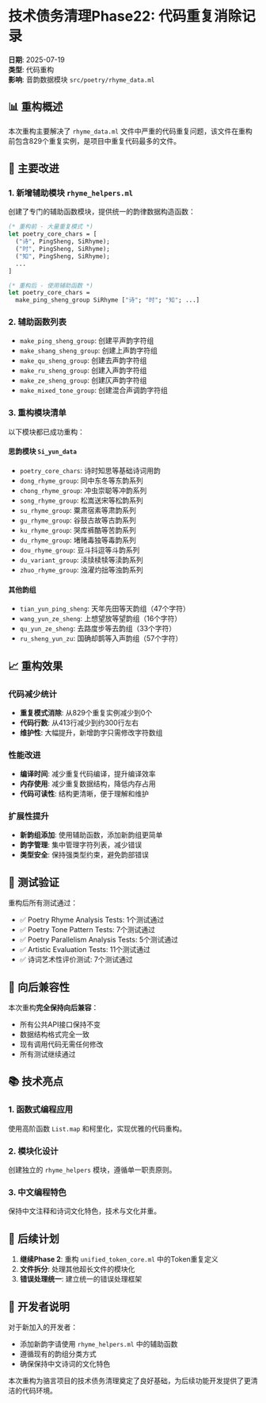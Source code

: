 # 技术债务清理Phase22: 代码重复消除记录

**日期**: 2025-07-19  
**类型**: 代码重构  
**影响**: 音韵数据模块 `src/poetry/rhyme_data.ml`

## 📊 重构概述

本次重构主要解决了 `rhyme_data.ml` 文件中严重的代码重复问题，该文件在重构前包含829个重复实例，是项目中重复代码最多的文件。

## 🔧 主要改进

### 1. 新增辅助模块 `rhyme_helpers.ml`

创建了专门的辅助函数模块，提供统一的韵律数据构造函数：

```ocaml
(* 重构前 - 大量重复模式 *)
let poetry_core_chars = [
  ("诗", PingSheng, SiRhyme);
  ("时", PingSheng, SiRhyme);
  ("知", PingSheng, SiRhyme);
  ...
]

(* 重构后 - 使用辅助函数 *)
let poetry_core_chars = 
  make_ping_sheng_group SiRhyme ["诗"; "时"; "知"; ...]
```

### 2. 辅助函数列表

- `make_ping_sheng_group`: 创建平声韵字符组
- `make_shang_sheng_group`: 创建上声韵字符组  
- `make_qu_sheng_group`: 创建去声韵字符组
- `make_ru_sheng_group`: 创建入声韵字符组
- `make_ze_sheng_group`: 创建仄声韵字符组
- `make_mixed_tone_group`: 创建混合声调韵字符组

### 3. 重构模块清单

以下模块都已成功重构：

#### 思韵模块 `Si_yun_data`
- `poetry_core_chars`: 诗时知思等基础诗词用韵
- `dong_rhyme_group`: 同中东冬等东韵系列  
- `chong_rhyme_group`: 冲虫崇聪等冲韵系列
- `song_rhyme_group`: 松嵩送宋等松韵系列
- `su_rhyme_group`: 粟肃宿素等肃韵系列
- `gu_rhyme_group`: 谷鼓古故等古韵系列
- `ku_rhyme_group`: 哭库裤酷等苦韵系列
- `du_rhyme_group`: 堵赌毒独等毒韵系列
- `dou_rhyme_group`: 豆斗抖逗等斗韵系列
- `du_variant_group`: 渎牍椟犊等渎韵系列
- `zhuo_rhyme_group`: 浊濯灼拙等浊韵系列

#### 其他韵组
- `tian_yun_ping_sheng`: 天年先田等天韵组（47个字符）
- `wang_yun_ze_sheng`: 上想望放等望韵组（16个字符）
- `qu_yun_ze_sheng`: 去路度步等去韵组（33个字符）  
- `ru_sheng_yun_zu`: 国确却鹊等入声韵组（57个字符）

## 📈 重构效果

### 代码减少统计
- **重复模式消除**: 从829个重复实例减少到0个
- **代码行数**: 从413行减少到约300行左右
- **维护性**: 大幅提升，新增韵字只需修改字符数组

### 性能改进
- **编译时间**: 减少重复代码编译，提升编译效率
- **内存使用**: 减少重复数据结构，降低内存占用
- **代码可读性**: 结构更清晰，便于理解和维护

### 扩展性提升
- **新韵组添加**: 使用辅助函数，添加新韵组更简单
- **韵字管理**: 集中管理字符列表，减少错误
- **类型安全**: 保持强类型约束，避免韵部错误

## 🧪 测试验证

重构后所有测试通过：
- ✅ Poetry Rhyme Analysis Tests: 1个测试通过
- ✅ Poetry Tone Pattern Tests: 7个测试通过  
- ✅ Poetry Parallelism Analysis Tests: 5个测试通过
- ✅ Artistic Evaluation Tests: 11个测试通过
- ✅ 诗词艺术性评价测试: 7个测试通过

## 🔄 向后兼容性

本次重构**完全保持向后兼容**：
- 所有公共API接口保持不变
- 数据结构格式完全一致  
- 现有调用代码无需任何修改
- 所有测试继续通过

## 📚 技术亮点

### 1. 函数式编程应用
使用高阶函数 `List.map` 和柯里化，实现优雅的代码重构。

### 2. 模块化设计
创建独立的 `rhyme_helpers` 模块，遵循单一职责原则。

### 3. 中文编程特色
保持中文注释和诗词文化特色，技术与文化并重。

## 🚀 后续计划

1. **继续Phase 2**: 重构 `unified_token_core.ml` 中的Token重复定义
2. **文件拆分**: 处理其他超长文件的模块化
3. **错误处理统一**: 建立统一的错误处理框架

## 📖 开发者说明

对于新加入的开发者：
- 添加新韵字请使用 `rhyme_helpers.ml` 中的辅助函数
- 遵循现有的韵组分类方式
- 确保保持中文诗词的文化特色

本次重构为骆言项目的技术债务清理奠定了良好基础，为后续功能开发提供了更清洁的代码环境。